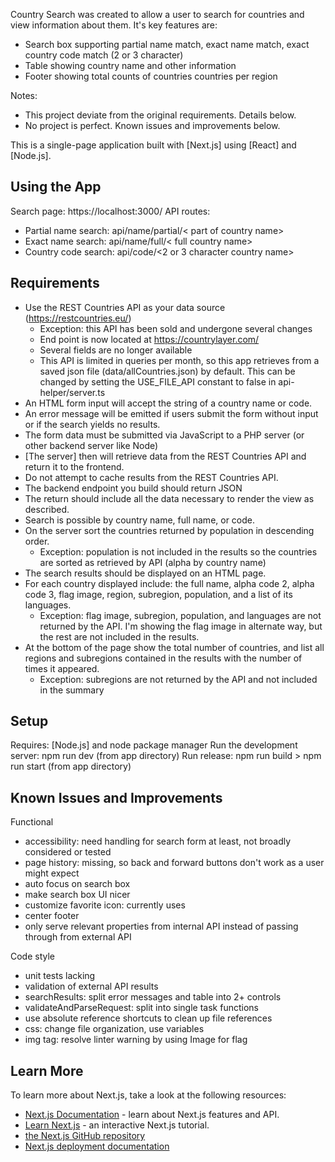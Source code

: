 Country Search was created to allow a user to search for countries and view information about them. It's key features are:
* Search box supporting partial name match, exact name match, exact country code match (2 or 3 character)
* Table showing country name and other information
* Footer showing total counts of countries countries per region

Notes: 
* This project deviate from the original requirements. Details below.
* No project is perfect. Known issues and improvements below.

This is a single-page application built with [Next.js] using [React] and [Node.js]. 

## Using the App
Search page: https://localhost:3000/
API routes:
* Partial name search: api/name/partial/< part of country name>
* Exact name search: api/name/full/< full country name>
* Country code search: api/code/<2 or 3 character country name>


## Requirements
* Use the REST Countries API as your data source (https://restcountries.eu/)
    * Exception: this API has been sold and undergone several changes
    * End point is now located at https://countrylayer.com/ 
    * Several fields are no longer available 
    * This API is limited in queries per month, so this app retrieves from a saved json file (data/allCountries.json) by default. This can be changed by setting the USE_FILE_API constant to false in api-helper/server.ts 
* An HTML form input will accept the string of a country name or code.
* An error message will be emitted if users submit the form without input or if the search yields no results.  
* The form data must be submitted via JavaScript to a PHP server (or other backend server like Node) 
* [The server] then will retrieve data from the REST Countries API and return it to the frontend. 
* Do not attempt to cache results from the REST Countries API. 
* The backend endpoint you build should return JSON
* The return should include all the data necessary to render the view as described.
* Search is possible by country name, full name, or code. 
* On the server sort the countries returned by population in descending order.
    * Exception: population is not included in the results so the countries are sorted as retrieved by API (alpha by country name)
* The search results should be displayed on an HTML page. 
* For each country displayed include: the full name, alpha code 2, alpha code 3, flag image, region, subregion, population, and a list of its languages.
    * Exception: flag image, subregion, population, and languages are not returned by the API. I'm showing the flag image in alternate way, but the rest are  not included in the results.
* At the bottom of the page show the total number of countries, and list all regions and subregions contained in the results with the number of times it appeared.
    * Exception: subregions are not returned by the API and not included in the summary

## Setup
Requires: [Node.js] and node package manager
Run the development server: npm run dev (from app directory)
Run release: npm run build > npm run start (from app directory)

## Known Issues and Improvements
Functional
* accessibility: need handling for search form at least, not broadly considered or tested
* page history: missing, so back and forward buttons don't work as a user might expect
* auto focus on search box
* make search box UI nicer
* customize favorite icon: currently uses 
* center footer
* only serve relevant properties from internal API instead of passing through from external API

Code style
* unit tests lacking
* validation of external API results
* searchResults: split error messages and table into 2+ controls
* validateAndParseRequest: split into single task functions
* use absolute reference shortcuts to clean up file references
* css: change file organization, use variables
* img tag: resolve linter warning by using Image for flag

## Learn More

To learn more about Next.js, take a look at the following resources:

- [Next.js Documentation](https://nextjs.org/docs) - learn about Next.js features and API.
- [Learn Next.js](https://nextjs.org/learn) - an interactive Next.js tutorial.
- [the Next.js GitHub repository](https://github.com/vercel/next.js/)
- [Next.js deployment documentation](https://nextjs.org/docs/deployment)